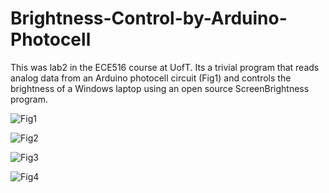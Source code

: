 # Brightness-Control-by-Arduino-Photocell

This was lab2 in the ECE516 course at UofT. Its a trivial program that reads analog data from an Arduino photocell circuit (Fig1) and controls the brightness of a Windows laptop using an open source ScreenBrightness program.

![Fig1](https://raw.github.com/anshu92/Brightness-Control-by-Arduino-Photocell/master/circuit_diagram.PNG)

![Fig2](https://raw.github.com/anshu92/Brightness-Control-by-Arduino-Photocell/master/IMG_20160118_204142.jpg)

![Fig3](https://raw.github.com/anshu92/Brightness-Control-by-Arduino-Photocell/master/IMG_20160118_204212.jpg)

![Fig4](https://raw.github.com/anshu92/Brightness-Control-by-Arduino-Photocell/master/IMG_20160118_204232.jpg)
